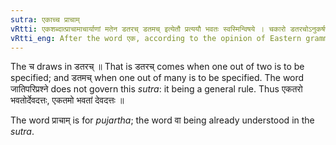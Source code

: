 ```yaml
---
sutra: एकाच्च प्राचाम्
vRtti: एकशब्दात्प्राचामाचार्याणां मतेन डतरच् डतमच् इत्येतौ प्रत्ययौ भवतः स्वस्मिन्विषये । चकारो डतरचोऽनुकर्षणार्थः ॥
vRtti_eng: After the word एक, according to the opinion of Eastern grammarians, may be added the affixes _datarach_ and _datamach_ in the above senses.
---
```

The च draws in डतरच् ॥ That is डतरच् comes when one out of two is to be specified; and डतमच् when one out of many is to be specified. The word जातिपरिप्रश्ने does not govern this _sutra_: it being a general rule. Thus एकतरो भवतोर्देवदत्तः, एकतमो भवतां देवदत्तः ॥

The word प्राचाम् is for _pujartha_; the word वा being already understood in the _sutra_.
